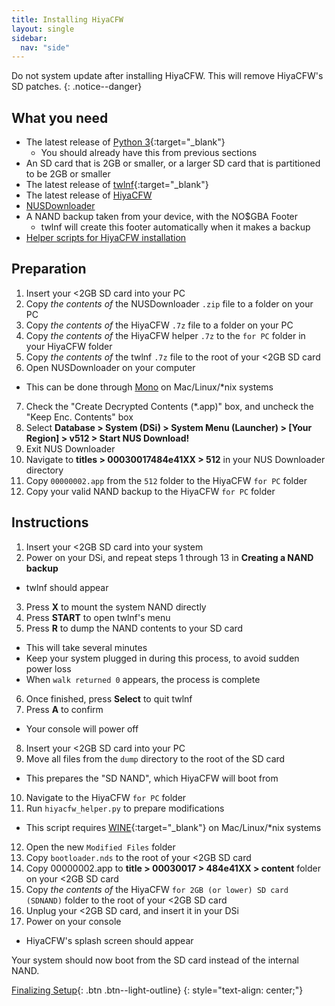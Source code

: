 ```yaml
---
title: Installing HiyaCFW
layout: single
sidebar:
  nav: "side"
---
```


Do not system update after installing HiyaCFW. This will remove HiyaCFW's SD patches.
{: .notice--danger}

## What you need
- The latest release of [Python 3](https://www.python.org/downloads/){:target="_blank"}
  - You should already have this from previous sections
- An SD card that is 2GB or smaller, or a larger SD card that is partitioned to be 2GB or smaller
- The latest release of [twlnf](https://github.com/Jimmy-Z/twlnf/releases){:target="_blank"}
- The latest release of [HiyaCFW](https://github.com/Robz8/hiyaCFW/releases)
- [NUSDownloader](/assets/files/NUSDownloader.zip)
- A NAND backup taken from your device, with the NO$GBA Footer
  - twlnf will create this footer automatically when it makes a backup
- [Helper scripts for HiyaCFW installation](/assets/files/hiyacfw_helper.zip)

## Preparation
1. Insert your <2GB SD card into your PC
2. Copy *the contents of* the NUSDownloader `.zip` file to a folder on your PC
3. Copy *the contents of* the HiyaCFW `.7z` file to a folder on your PC
4. Copy *the contents of* the HiyaCFW helper `.7z` to the `for PC` folder in your HiyaCFW folder
5. Copy *the contents of* the twlnf `.7z` file to the root of your <2GB SD card
6. Open NUSDownloader on your computer
  - This can be done through [Mono](http://www.mono-project.com/) on Mac/Linux/*nix systems
7. Check the "Create Decrypted Contents (*.app)" box, and uncheck the "Keep Enc. Contents" box
8. Select **Database > System (DSi) > System Menu (Launcher) > [Your Region] > v512 > Start NUS Download!**
9. Exit NUS Downloader
10. Navigate to **titles > 00030017484e41XX > 512** in your NUS Downloader directory
11. Copy `00000002.app` from the `512` folder to the HiyaCFW `for PC` folder
12. Copy your valid NAND backup to the HiyaCFW `for PC` folder

## Instructions
1. Insert your <2GB SD card into your system
2. Power on your DSi, and repeat steps 1 through 13 in **Creating a NAND backup**
  - twlnf should appear
3. Press **X** to mount the system NAND directly
4. Press **START** to open twlnf's menu
5. Press **R** to dump the NAND contents to your SD card
  - This will take several minutes
  - Keep your system plugged in during this process, to avoid sudden power loss
  - When `walk returned 0` appears, the process is complete
6. Once finished, press **Select** to quit twlnf
7. Press **A** to confirm
  - Your console will power off
8. Insert your <2GB SD card into your PC
9. Move all files from the `dump` directory to the root of the SD card
  - This prepares the "SD NAND",  which HiyaCFW will boot from
10. Navigate to the HiyaCFW `for PC` folder
11. Run `hiyacfw_helper.py` to prepare modifications
  - This script requires [WINE](https://www.winehq.org/){:target="_blank"} on Mac/Linux/*nix systems
12. Open the new `Modified Files` folder
13. Copy `bootloader.nds` to the root of your <2GB SD card
14. Copy 00000002.app to **title > 00030017 > 484e41XX > content** folder on your <2GB SD card
15. Copy *the contents of* the HiyaCFW `for 2GB (or lower) SD card (SDNAND)` folder to the root of your <2GB SD card
16. Unplug your <2GB SD card, and insert it in your DSi
17. Power on your console
  - HiyaCFW's splash screen should appear

Your system should now boot from the SD card instead of the internal NAND.

[Finalizing Setup](/guide/finalizing-setup){: .btn .btn--light-outline}
{: style="text-align: center;"}
